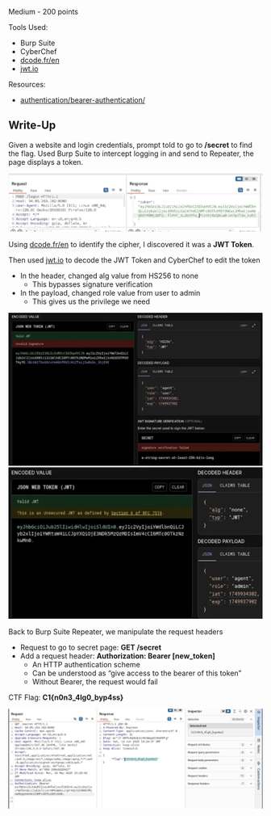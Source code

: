Medium - 200 points

Tools Used:
* Burp Suite
* CyberChef
* [dcode.fr/en](http://dcode.fr)
* [jwt.io](http://jwt.io)

Resources:
* [authentication/bearer-authentication/](https://swagger.io/docs/specification/v3_0/authentication/bearer-authentication/)

## Write-Up
Given a website and login credentials, prompt told to go to **/secret** to find the flag. Used Burp Suite to intercept logging in and send to Repeater, the page displays a token. 

![Burp Suite Intercept Login](../images/None_Shall_Pass1.png)

Using [dcode.fr/en](http://dcode.fr) to identify the cipher, I discovered it was a **JWT Token**.

Then used [jwt.io](http://jwt.io) to decode the JWT Token and CyberChef to edit the token
* In the header, changed alg value from HS256  to none
    * This bypasses signature verification
* In the payload, changed role value from user to admin
    * This gives us the privilege we need

![JWT Token](../images/None_Shall_Pass2.png)
![JWT Token](../images/None_Shall_Pass3.png)

Back to Burp Suite Repeater, we manipulate the request headers
- Request to go to secret page: **GET /secret**
- Add a request header: **Authorization: Bearer [new_token]**
    - An HTTP authentication scheme
    - Can be understood as “give access to the bearer of this token”
    - Without Bearer, the request would fail

CTF Flag: **C1{n0n3_4lg0_byp4ss}**

![CyberChef Decrypt](../images/None_Shall_Pass4.png)
